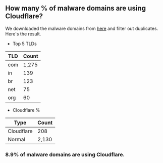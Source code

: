 ## How many % of malware domains are using Cloudflare?


We downloaded the malware domains from [here](https://urlhaus.abuse.ch) and filter out duplicates.
Here's the result.


[//]: # (start replacement)


- Top 5 TLDs

| TLD | Count |
| --- | --- |
| com | 1,275 |
| in | 139 |
| br | 123 |
| net | 75 |
| org | 60 |


- Cloudflare %

| Type | Count |
| --- | --- |
| Cloudflare | 208 |
| Normal | 2,130 |


### 8.9% of malware domains are using Cloudflare.